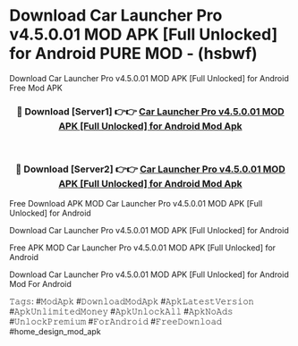# Download Car Launcher Pro v4.5.0.01 MOD APK [Full Unlocked] for Android PURE MOD - (hsbwf)
Download Car Launcher Pro v4.5.0.01 MOD APK [Full Unlocked] for Android Free Mod APK

<div align="center">
<h3>🔴 Download [Server1] 👉👉 <a href="https://apk-comot.site?title=Car_Launcher_Pro_v4.5.0.01_MOD_APK_[Full_Unlocked]_for_Android">Car Launcher Pro v4.5.0.01 MOD APK [Full Unlocked] for Android Mod Apk</a></h3><br>

<h3>🔴 Download [Server2] 👉👉 <a href="https://apk-comot.site?title=Car_Launcher_Pro_v4.5.0.01_MOD_APK_[Full_Unlocked]_for_Android">Car Launcher Pro v4.5.0.01 MOD APK [Full Unlocked] for Android Mod Apk</a></h3>
</div>


Free Download APK MOD Car Launcher Pro v4.5.0.01 MOD APK [Full Unlocked] for Android

Download Car Launcher Pro v4.5.0.01 MOD APK [Full Unlocked] for Android 

Free APK MOD Car Launcher Pro v4.5.0.01 MOD APK [Full Unlocked] for Android 

Download Car Launcher Pro v4.5.0.01 MOD APK [Full Unlocked] for Android Mod For Android

𝚃𝚊𝚐𝚜: #𝙼𝚘𝚍𝙰𝚙𝚔 #𝙳𝚘𝚠𝚗𝚕𝚘𝚊𝚍𝙼𝚘𝚍𝙰𝚙𝚔 #𝙰𝚙𝚔𝙻𝚊𝚝𝚎𝚜𝚝𝚅𝚎𝚛𝚜𝚒𝚘𝚗 #𝙰𝚙𝚔𝚄𝚗𝚕𝚒𝚖𝚒𝚝𝚎𝚍𝙼𝚘𝚗𝚎𝚢 #𝙰𝚙𝚔𝚄𝚗𝚕𝚘𝚌𝚔𝙰𝚕𝚕 #𝙰𝚙𝚔𝙽𝚘𝙰𝚍𝚜 #𝚄𝚗𝚕𝚘𝚌𝚔𝙿𝚛𝚎𝚖𝚒𝚞𝚖 #𝙵𝚘𝚛𝙰𝚗𝚍𝚛𝚘𝚒𝚍 #𝙵𝚛𝚎𝚎𝙳𝚘𝚠𝚗𝚕𝚘𝚊𝚍 #home_design_mod_apk